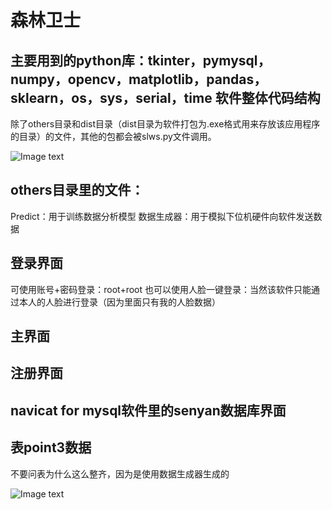 森林卫士
====
主要用到的python库：tkinter，pymysql，numpy，opencv，matplotlib，pandas，sklearn，os，sys，serial，time
软件整体代码结构
-----
除了others目录和dist目录（dist目录为软件打包为.exe格式用来存放该应用程序的目录）的文件，其他的包都会被slws.py文件调用。

![Image text](https://github.com/xumoremore/data-analysis-system-/tree/master/introducepicture/1.png)

others目录里的文件：
----
Predict：用于训练数据分析模型
数据生成器：用于模拟下位机硬件向软件发送数据

登录界面
-----
可使用账号+密码登录：root+root
也可以使用人脸一键登录：当然该软件只能通过本人的人脸进行登录（因为里面只有我的人脸数据）

主界面
----

注册界面
-----

navicat for mysql软件里的senyan数据库界面
----

表point3数据
-----
不要问表为什么这么整齐，因为是使用数据生成器生成的


![Image text](https://github.com/xumoremore/data-analysis-system-/tree/master/introducepicture/2.png)
